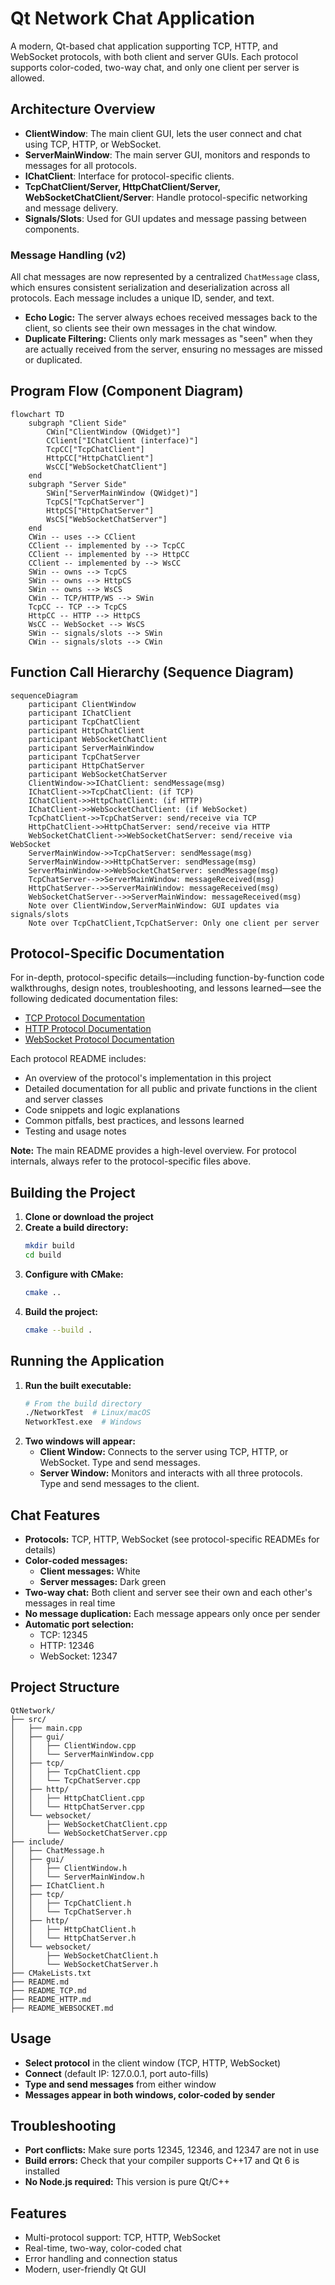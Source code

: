 # Qt Network Chat Application

A modern, Qt-based chat application supporting TCP, HTTP, and WebSocket protocols, with both client and server GUIs. Each protocol supports color-coded, two-way chat, and only one client per server is allowed.

## Architecture Overview

- **ClientWindow**: The main client GUI, lets the user connect and chat using TCP, HTTP, or WebSocket.
- **ServerMainWindow**: The main server GUI, monitors and responds to messages for all protocols.
- **IChatClient**: Interface for protocol-specific clients.
- **TcpChatClient/Server, HttpChatClient/Server, WebSocketChatClient/Server**: Handle protocol-specific networking and message delivery.
- **Signals/Slots**: Used for GUI updates and message passing between components.

### Message Handling (v2)

All chat messages are now represented by a centralized `ChatMessage` class, which ensures consistent serialization and deserialization across all protocols. Each message includes a unique ID, sender, and text.

- **Echo Logic:** The server always echoes received messages back to the client, so clients see their own messages in the chat window.
- **Duplicate Filtering:** Clients only mark messages as "seen" when they are actually received from the server, ensuring no messages are missed or duplicated.

## Program Flow (Component Diagram)

```mermaid
flowchart TD
    subgraph "Client Side"
        CWin["ClientWindow (QWidget)"]
        CClient["IChatClient (interface)"]
        TcpCC["TcpChatClient"]
        HttpCC["HttpChatClient"]
        WsCC["WebSocketChatClient"]
    end
    subgraph "Server Side"
        SWin["ServerMainWindow (QWidget)"]
        TcpCS["TcpChatServer"]
        HttpCS["HttpChatServer"]
        WsCS["WebSocketChatServer"]
    end
    CWin -- uses --> CClient
    CClient -- implemented by --> TcpCC
    CClient -- implemented by --> HttpCC
    CClient -- implemented by --> WsCC
    SWin -- owns --> TcpCS
    SWin -- owns --> HttpCS
    SWin -- owns --> WsCS
    CWin -- TCP/HTTP/WS --> SWin
    TcpCC -- TCP --> TcpCS
    HttpCC -- HTTP --> HttpCS
    WsCC -- WebSocket --> WsCS
    SWin -- signals/slots --> SWin
    CWin -- signals/slots --> CWin
```

## Function Call Hierarchy (Sequence Diagram)

```mermaid
sequenceDiagram
    participant ClientWindow
    participant IChatClient
    participant TcpChatClient
    participant HttpChatClient
    participant WebSocketChatClient
    participant ServerMainWindow
    participant TcpChatServer
    participant HttpChatServer
    participant WebSocketChatServer
    ClientWindow->>IChatClient: sendMessage(msg)
    IChatClient->>TcpChatClient: (if TCP)
    IChatClient->>HttpChatClient: (if HTTP)
    IChatClient->>WebSocketChatClient: (if WebSocket)
    TcpChatClient->>TcpChatServer: send/receive via TCP
    HttpChatClient->>HttpChatServer: send/receive via HTTP
    WebSocketChatClient->>WebSocketChatServer: send/receive via WebSocket
    ServerMainWindow->>TcpChatServer: sendMessage(msg)
    ServerMainWindow->>HttpChatServer: sendMessage(msg)
    ServerMainWindow->>WebSocketChatServer: sendMessage(msg)
    TcpChatServer-->>ServerMainWindow: messageReceived(msg)
    HttpChatServer-->>ServerMainWindow: messageReceived(msg)
    WebSocketChatServer-->>ServerMainWindow: messageReceived(msg)
    Note over ClientWindow,ServerMainWindow: GUI updates via signals/slots
    Note over TcpChatClient,TcpChatServer: Only one client per server
```

## Protocol-Specific Documentation

For in-depth, protocol-specific details—including function-by-function code walkthroughs, design notes, troubleshooting, and lessons learned—see the following dedicated documentation files:

- [TCP Protocol Documentation](README_TCP.md)
- [HTTP Protocol Documentation](README_HTTP.md)
- [WebSocket Protocol Documentation](README_WEBSOCKET.md)

Each protocol README includes:
- An overview of the protocol's implementation in this project
- Detailed documentation for all public and private functions in the client and server classes
- Code snippets and logic explanations
- Common pitfalls, best practices, and lessons learned
- Testing and usage notes

**Note:** The main README provides a high-level overview. For protocol internals, always refer to the protocol-specific files above.

## Building the Project

1. **Clone or download the project**
2. **Create a build directory:**
   ```bash
   mkdir build
   cd build
   ```
3. **Configure with CMake:**
   ```bash
   cmake ..
   ```
4. **Build the project:**
   ```bash
   cmake --build .
   ```

## Running the Application

1. **Run the built executable:**
   ```bash
   # From the build directory
   ./NetworkTest  # Linux/macOS
   NetworkTest.exe  # Windows
   ```
2. **Two windows will appear:**
   - **Client Window:** Connects to the server using TCP, HTTP, or WebSocket. Type and send messages.
   - **Server Window:** Monitors and interacts with all three protocols. Type and send messages to the client.

## Chat Features

- **Protocols:** TCP, HTTP, WebSocket (see protocol-specific READMEs for details)
- **Color-coded messages:**
  - **Client messages:** White
  - **Server messages:** Dark green
- **Two-way chat:** Both client and server see their own and each other's messages in real time
- **No message duplication:** Each message appears only once per sender
- **Automatic port selection:**
  - TCP: 12345
  - HTTP: 12346
  - WebSocket: 12347

## Project Structure

```
QtNetwork/
├── src/
│   ├── main.cpp
│   ├── gui/
│   │   ├── ClientWindow.cpp
│   │   └── ServerMainWindow.cpp
│   ├── tcp/
│   │   ├── TcpChatClient.cpp
│   │   └── TcpChatServer.cpp
│   ├── http/
│   │   ├── HttpChatClient.cpp
│   │   └── HttpChatServer.cpp
│   └── websocket/
│       ├── WebSocketChatClient.cpp
│       └── WebSocketChatServer.cpp
├── include/
│   ├── ChatMessage.h
│   ├── gui/
│   │   ├── ClientWindow.h
│   │   └── ServerMainWindow.h
│   ├── IChatClient.h
│   ├── tcp/
│   │   ├── TcpChatClient.h
│   │   └── TcpChatServer.h
│   ├── http/
│   │   ├── HttpChatClient.h
│   │   └── HttpChatServer.h
│   └── websocket/
│       ├── WebSocketChatClient.h
│       └── WebSocketChatServer.h
├── CMakeLists.txt
├── README.md
├── README_TCP.md
├── README_HTTP.md
├── README_WEBSOCKET.md
```

## Usage

- **Select protocol** in the client window (TCP, HTTP, WebSocket)
- **Connect** (default IP: 127.0.0.1, port auto-fills)
- **Type and send messages** from either window
- **Messages appear in both windows, color-coded by sender**

## Troubleshooting

- **Port conflicts:** Make sure ports 12345, 12346, and 12347 are not in use
- **Build errors:** Check that your compiler supports C++17 and Qt 6 is installed
- **No Node.js required:** This version is pure Qt/C++

## Features

- Multi-protocol support: TCP, HTTP, WebSocket
- Real-time, two-way, color-coded chat
- Error handling and connection status
- Modern, user-friendly Qt GUI 

